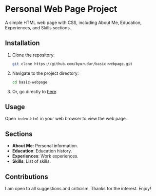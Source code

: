 # Personal Web Page Project

A simple HTML web page with CSS, including About Me, Education, Experiences, and Skills sections.

## Installation

1. Clone the repository:
    ```bash
    git clone https://github.com/byurudur/basic-webpage.git
    ```
2. Navigate to the project directory:
    ```bash
    cd basic-webpage
    ```
3. Or, go directly to [here](http://127.0.0.1:5500/index.html).

## Usage

Open `index.html` in your web browser to view the web page.

## Sections

- **About Me**: Personal information.
- **Education**: Education history.
- **Experiences**: Work experiences.
- **Skills**: List of skills.

## Contributions

I am open to all suggestions and criticism. Thanks for the interest. Enjoy!